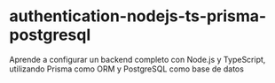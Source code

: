 # authentication-nodejs-ts-prisma-postgresql
Aprende a configurar un backend completo con Node.js y TypeScript, utilizando Prisma como ORM y PostgreSQL como base de datos

